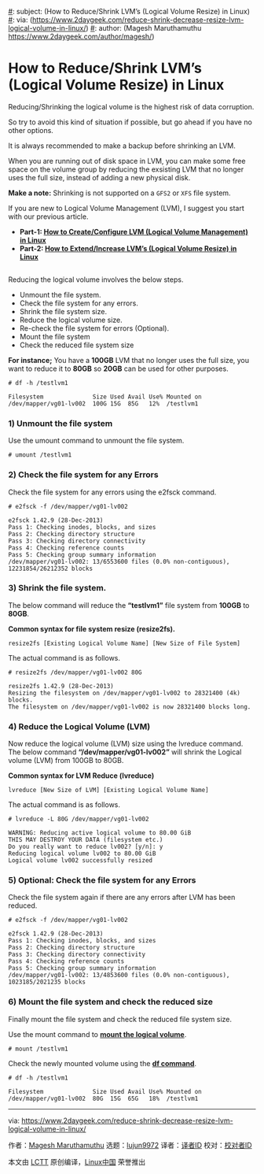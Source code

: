 [#]: collector: (lujun9972)
[#]: translator: ( )
[#]: reviewer: ( )
[#]: publisher: ( )
[#]: url: ( )
[#]: subject: (How to Reduce/Shrink LVM’s (Logical Volume Resize) in Linux)
[#]: via: (https://www.2daygeek.com/reduce-shrink-decrease-resize-lvm-logical-volume-in-linux/)
[#]: author: (Magesh Maruthamuthu https://www.2daygeek.com/author/magesh/)

How to Reduce/Shrink LVM’s (Logical Volume Resize) in Linux
======

Reducing/Shrinking the logical volume is the highest risk of data corruption.

So try to avoid this kind of situation if possible, but go ahead if you have no other options.

It is always recommended to make a backup before shrinking an LVM.

When you are running out of disk space in LVM, you can make some free space on the volume group by reducing the exsisting LVM that no longer uses the full size, instead of adding a new physical disk.

**Make a note:** Shrinking is not supported on a `GFS2` or `XFS` file system.

If you are new to Logical Volume Management (LVM), I suggest you start with our previous article.

  * **Part-1: [How to Create/Configure LVM (Logical Volume Management) in Linux][1]**
  * **Part-2: [How to Extend/Increase LVM’s (Logical Volume Resize) in Linux][2]**



![][3]

Reducing the logical volume involves the below steps.

  * Unmount the file system.
  * Check the file system for any errors.
  * Shrink the file system size.
  * Reduce the logical volume size.
  * Re-check the file system for errors (Optional).
  * Mount the file system
  * Check the reduced file system size



**For instance;** You have a **100GB** LVM that no longer uses the full size, you want to reduce it to **80GB** so **20GB** can be used for other purposes.

```
# df -h /testlvm1

Filesystem              Size Used Avail Use% Mounted on
/dev/mapper/vg01-lv002  100G 15G  85G   12%  /testlvm1
```

### 1) Unmount the file system

Use the umount command to unmount the file system.

```
# umount /testlvm1
```

### 2) Check the file system for any Errors

Check the file system for any errors using the e2fsck command.

```
# e2fsck -f /dev/mapper/vg01-lv002

e2fsck 1.42.9 (28-Dec-2013)
Pass 1: Checking inodes, blocks, and sizes
Pass 2: Checking directory structure
Pass 3: Checking directory connectivity
Pass 4: Checking reference counts
Pass 5: Checking group summary information
/dev/mapper/vg01-lv002: 13/6553600 files (0.0% non-contiguous), 12231854/26212352 blocks
```

### 3) Shrink the file system.

The below command will reduce the **“testlvm1”** file system from **100GB** to **80GB**.

**Common syntax for file system resize (resize2fs).**

```
resize2fs [Existing Logical Volume Name] [New Size of File System]
```

The actual command is as follows.

```
# resize2fs /dev/mapper/vg01-lv002 80G

resize2fs 1.42.9 (28-Dec-2013)
Resizing the filesystem on /dev/mapper/vg01-lv002 to 28321400 (4k) blocks.
The filesystem on /dev/mapper/vg01-lv002 is now 28321400 blocks long.
```

### 4) Reduce the Logical Volume (LVM)

Now reduce the logical volume (LVM) size using the lvreduce command. The below command **“/dev/mapper/vg01-lv002”** will shrink the Logical volume (LVM) from 100GB to 80GB.

**Common syntax for LVM Reduce (lvreduce)**

```
lvreduce [New Size of LVM] [Existing Logical Volume Name]
```

The actual command is as follows.

```
# lvreduce -L 80G /dev/mapper/vg01-lv002

WARNING: Reducing active logical volume to 80.00 GiB
THIS MAY DESTROY YOUR DATA (filesystem etc.)
Do you really want to reduce lv002? [y/n]: y
Reducing logical volume lv002 to 80.00 GiB
Logical volume lv002 successfully resized
```

### 5) Optional: Check the file system for any Errors

Check the file system again if there are any errors after LVM has been reduced.

```
# e2fsck -f /dev/mapper/vg01-lv002

e2fsck 1.42.9 (28-Dec-2013)
Pass 1: Checking inodes, blocks, and sizes
Pass 2: Checking directory structure
Pass 3: Checking directory connectivity
Pass 4: Checking reference counts
Pass 5: Checking group summary information
/dev/mapper/vg01-lv002: 13/4853600 files (0.0% non-contiguous), 1023185/2021235 blocks
```

### 6) Mount the file system and check the reduced size

Finally mount the file system and check the reduced file system size.

Use the mount command to **[mount the logical volume][4]**.

```
# mount /testlvm1
```

Check the newly mounted volume using the **[df command][5]**.

```
# df -h /testlvm1

Filesystem              Size Used Avail Use% Mounted on
/dev/mapper/vg01-lv002  80G  15G  65G   18%  /testlvm1
```

--------------------------------------------------------------------------------

via: https://www.2daygeek.com/reduce-shrink-decrease-resize-lvm-logical-volume-in-linux/

作者：[Magesh Maruthamuthu][a]
选题：[lujun9972][b]
译者：[译者ID](https://github.com/译者ID)
校对：[校对者ID](https://github.com/校对者ID)

本文由 [LCTT](https://github.com/LCTT/TranslateProject) 原创编译，[Linux中国](https://linux.cn/) 荣誉推出

[a]: https://www.2daygeek.com/author/magesh/
[b]: https://github.com/lujun9972
[1]: https://www.2daygeek.com/create-lvm-storage-logical-volume-manager-in-linux/
[2]: https://www.2daygeek.com/extend-increase-resize-lvm-logical-volume-in-linux/
[3]: data:image/gif;base64,R0lGODlhAQABAIAAAAAAAP///yH5BAEAAAAALAAAAAABAAEAAAIBRAA7
[4]: https://www.2daygeek.com/mount-unmount-file-system-partition-in-linux/
[5]: https://www.2daygeek.com/linux-check-disk-space-usage-df-command/
